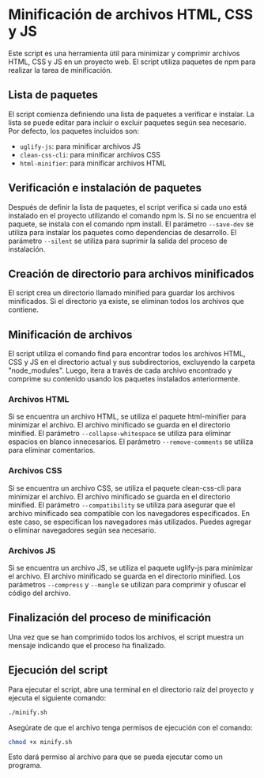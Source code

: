 # Minificación de archivos HTML, CSS y JS

Este script es una herramienta útil para minimizar y comprimir archivos HTML, CSS y JS en un proyecto web. El script utiliza paquetes de npm para realizar la tarea de minificación.

## Lista de paquetes

El script comienza definiendo una lista de paquetes a verificar e instalar. La lista se puede editar para incluir o excluir paquetes según sea necesario. Por defecto, los paquetes incluidos son:

- `uglify-js`: para minificar archivos JS
- `clean-css-cli`: para minificar archivos CSS
- `html-minifier`: para minificar archivos HTML

## Verificación e instalación de paquetes

Después de definir la lista de paquetes, el script verifica si cada uno está instalado en el proyecto utilizando el comando npm ls. Si no se encuentra el paquete, se instala con el comando npm install. El parámetro `--save-dev` se utiliza para instalar los paquetes como dependencias de desarrollo. El parámetro `--silent` se utiliza para suprimir la salida del proceso de instalación.

## Creación de directorio para archivos minificados

El script crea un directorio llamado minified para guardar los archivos minificados. Si el directorio ya existe, se eliminan todos los archivos que contiene.

## Minificación de archivos

El script utiliza el comando find para encontrar todos los archivos HTML, CSS y JS en el directorio actual y sus subdirectorios, excluyendo la carpeta "node_modules". Luego, itera a través de cada archivo encontrado y comprime su contenido usando los paquetes instalados anteriormente.

### Archivos HTML

Si se encuentra un archivo HTML, se utiliza el paquete html-minifier para minimizar el archivo. El archivo minificado se guarda en el directorio minified. El parámetro `--collapse-whitespace` se utiliza para eliminar espacios en blanco innecesarios. El parámetro `--remove-comments` se utiliza para eliminar comentarios.

### Archivos CSS

Si se encuentra un archivo CSS, se utiliza el paquete clean-css-cli para minimizar el archivo. El archivo minificado se guarda en el directorio minified. El parámetro `--compatibility` se utiliza para asegurar que el archivo minificado sea compatible con los navegadores especificados. En este caso, se especifican los navegadores más utilizados. Puedes agregar o eliminar navegadores según sea necesario.

### Archivos JS

Si se encuentra un archivo JS, se utiliza el paquete uglify-js para minimizar el archivo. El archivo minificado se guarda en el directorio minified. Los parámetros `--compress` y `--mangle` se utilizan para comprimir y ofuscar el código del archivo.

## Finalización del proceso de minificación

Una vez que se han comprimido todos los archivos, el script muestra un mensaje indicando que el proceso ha finalizado.

## Ejecución del script

Para ejecutar el script, abre una terminal en el directorio raíz del proyecto y ejecuta el siguiente comando:

```sh
./minify.sh
```

Asegúrate de que el archivo tenga permisos de ejecución con el comando:

```sh
chmod +x minify.sh
```

Esto dará permiso al archivo para que se pueda ejecutar como un programa.
